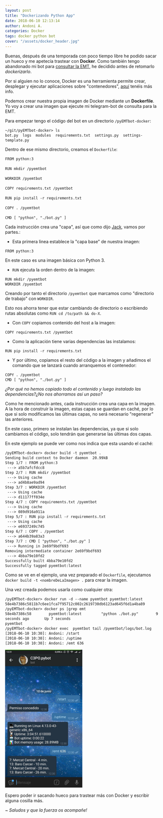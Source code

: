 ```yaml
---
layout: post
title: "Dockerizando Python App"
date: 2018-06-10 12:13:14
author: Andoni A.
categories: Docker
tags: docker python bot
cover: "/assets/docker_header.jpg"
---
```


Buenas, después de una temporada con poco tiempo libre he podido sacar un hueco y me apetecía trastear con **Docker**. Como también tengo abandonado mi bot para [consultar la EMT](https://andoniaf.github.io/linux/2017/10/10/conky-emt.html), he decidido antes de retomarlo *dockerizarlo*.

Por si alguien no lo conoce, Docker es una herramienta permite crear, desplegar y ejecutar aplicaciones sobre "contenedores", [aquí](https://www.docker.com/what-docker) tenéis más info.

Podemos crear nuestra propia imagen de Docker mediante un **Dockerfile**. Yo voy a crear una imagen que ejecute mi telegram-bot de consulta para la EMT.

Para empezar tengo el código del bot en un directorio `/pyEMTbot-docker`:
```
~/git/pyEMTbot-docker> ls
bot.py  logs  modules  requirements.txt  settings.py  settings-template.py
```

Dentro de ese mismo directorio, creamos el `Dockerfile`:
```
FROM python:3

RUN mkdir /pyemtbot

WORKDIR /pyemtbot

COPY requirements.txt /pyemtbot

RUN pip install -r requirements.txt

COPY . /pyemtbot

CMD [ "python", "./bot.py" ]
```

Cada instrucción crea una "capa", así que como dijo [Jack](https://es.wikipedia.org/wiki/Jack_el_Destripador), vamos por partes.:

  - Esta primera linea establece la "capa base" de nuestra imagen:
```
FROM python:3
```
  En este caso es una imagen básica con Python 3.


  - `RUN` ejecuta la orden dentro de la imagen:
```
RUN mkdir /pyemtbot
WORKDIR /pyemtbot
```
  Creando por tanto el directorio `/pyemtbot` que marcamos como "directorio de trabajo" con `WORKDIR`.

  Esto nos ahorra tener que estar cambiando de directorio o escribiendo rutas absolutas como `RUN cd /to/path && do-X`.

  - Con `COPY` copiamos contenido del host a la imagen:
```
COPY requirements.txt /pyemtbot
```

  - Como la aplicación tiene varias dependencias las instalamos:
```
RUN pip install -r requirements.txt
```

  - Y por último, copiamos el resto del código a la imagen y añadimos el comando que se lanzará cuando arranquemos el contenedor:
```
COPY . /pyemtbot
CMD [ "python", "./bot.py" ]
```

  *¿Por qué no hemos copiado todo el contenido y luego instalado las dependencias?¿No nos ahorramos así un paso?*

  Como he mencionado antes, cada instrucción crea una capa en la imagen. A la hora de construir la imagen, estas capas se guardan en caché, por lo que si solo modificamos las últimas capas, no será necesario "regenerar" las anteriores.

  En este caso, primero se instalan las dependencias, ya que si solo cambiamos el código, solo tendrán que generarse las últimas dos capas.

  En este ejemplo se puede ver como nos indica que esta usando el caché:
```
/pyEMTbot-docker> docker build -t pyemtbot .
Sending build context to Docker daemon  20.99kB
Step 1/7 : FROM python:3
 ---> a5b7afcfdcc8
Step 2/7 : RUN mkdir /pyemtbot
 ---> Using cache
 ---> ad4b8ae9ad94
Step 3/7 : WORKDIR /pyemtbot
 ---> Using cache
 ---> d11177ff034e
Step 4/7 : COPY requirements.txt /pyemtbot
 ---> Using cache
 ---> 089d916a911a
Step 5/7 : RUN pip install -r requirements.txt
 ---> Using cache
 ---> e6937249c745
Step 6/7 : COPY . /pyemtbot
 ---> a644b39a83a3
Step 7/7 : CMD [ "python", "./bot.py" ]
 ---> Running in 2e69f9bdf693
Removing intermediate container 2e69f9bdf693
 ---> 4bba79e10fd2
Successfully built 4bba79e10fd2
Successfully tagged pyemtbot:latest
```

Como se ve en el ejemplo, una vez preparado el `Dockerfile`, ejecutamos `docker build -t <nombreDeLaImagen> .` para crear la imagen.

Una vez creada podemos usarla como cualquier otra:
```
/pyEMTbot-docker> docker run -d --name pyemtbot pyemtbot:latest
58e4b7386c5811b7c6ee1fca7f95712c002c2619730db6123ad645f6d1a4ba89
/pyEMTbot-docker> docker ps |grep emt
58e4b7386c58        pyemtbot:latest         "python ./bot.py"        9 seconds ago       Up 7 seconds                                                                                     pyemtbot
/pyEMTbot-docker> docker exec  pyemtbot tail /pyemtbot/logs/bot.log
[2018-06-10 10:30]: Andoni: /start
[2018-06-10 10:30]: Andoni: /uptime
[2018-06-10 10:30]: Andoni: /emt 636
```

<a href="/assets/images/2018/06/pyemtbot_tg_example.jpg" data-lightbox="falcon9-large" data-title="Ejemplo Telegram">
  <img src="/assets/images/2018/06/pyemtbot_tg_example.jpg" title="Ejemplo Telegram"  height="450" >
</a>

Espero poder ir sacando hueco para trastear más con Docker y escribir alguna cosilla más.







*~ Saludos y que la fuerza os acompañe!*
